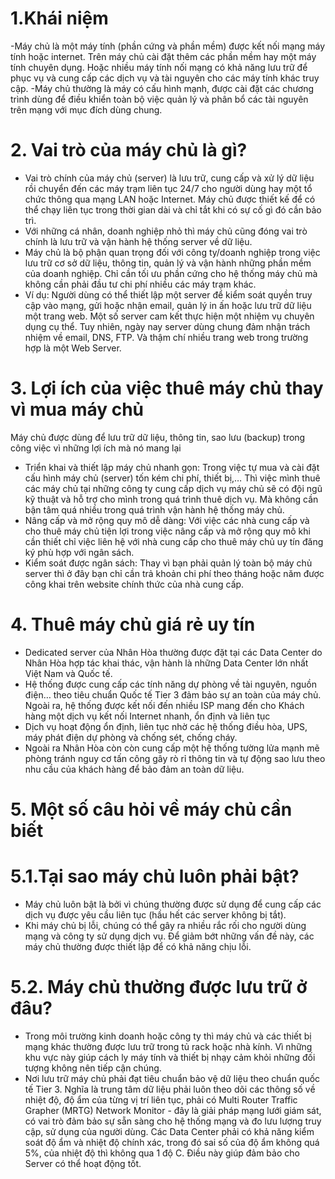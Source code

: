 # 1.Khái niệm
-Máy chủ là một máy tính (phần cứng và phần mềm) được kết nối mạng máy tính hoặc internet. Trên máy chủ cài đặt thêm các phần mềm hay một máy tính chuyên dụng. Hoặc nhiều máy tính nối mạng có khả năng lưu trữ để phục vụ và cung cấp các dịch vụ và tài nguyên cho các máy tính khác truy cập.
-Máy chủ thường là máy có cấu hình mạnh, được cài đặt các chương trình dùng để điều khiển toàn bộ việc quản lý và phân bổ các tài nguyên trên mạng với mục đích dùng chung.
# 2. Vai trò của máy chủ là gì?
- Vai trò chính của máy chủ (server) là lưu trữ, cung cấp và xử lý dữ liệu rồi chuyển đến các máy trạm liên tục 24/7 cho người dùng hay một tổ chức thông qua mạng LAN hoặc Internet. Máy chủ được thiết kế để có thể chạy liên tục trong thời gian dài và chỉ tắt khi có sự cố gì đó cần bảo trì.
- Với những cá nhân, doanh nghiệp nhỏ thì máy chủ cũng đóng vai trò chính là lưu trữ và vận hành hệ thống server về dữ liệu.
- Máy chủ là bộ phận quan trọng đối với công ty/doanh nghiệp trong việc lưu trữ cơ sở dữ liệu, thông tin, quản lý và vận hành  những phần mềm của doanh nghiệp. Chỉ cần tối ưu phần cứng cho hệ thống máy chủ mà không cần phải đầu tư chi phí nhiều các máy trạm khác.
- Ví dụ: Người dùng có thể thiết lập một server để kiểm soát quyền truy cập vào mạng, gửi hoặc nhận email, quản lý in ấn hoặc lưu trữ dữ liệu một trang web. Một số server cam kết thực hiện một nhiệm vụ chuyên dụng cụ thể. Tuy nhiên, ngày nay server dùng chung đảm nhận trách nhiệm về email, DNS, FTP. Và thậm chí nhiều trang web trong trường hợp là một Web Server.
# 3. Lợi ích của việc thuê máy chủ thay vì mua máy chủ 
Máy chủ được dùng để lưu trữ dữ liệu, thông tin, sao lưu (backup) trong công việc vì những lợi ích mà nó mang lại
- Triển khai và thiết lập máy chủ nhanh gọn:  Trong việc tự mua và cài đặt cấu hình máy chủ (server) tốn kém chi phí, thiết bị,… Thì việc mình thuê các máy chủ tại những công ty cung cấp dịch vụ máy chủ sẽ có đội ngũ kỹ thuật và hỗ trợ cho mình trong quá trình thuê dịch vụ. Mà không cần bận tâm quá nhiều trong quá trình vận hành hệ thống máy chủ.
- Nâng cấp và mở rộng quy mô dễ dàng: Với việc các nhà cung cấp và cho thuê máy chủ tiện lợi trong việc nâng cấp và mở rộng quy mô khi cần thiết chỉ việc liên hệ với nhà cung cấp cho thuê máy chủ uy tín đăng ký phù hợp với ngân sách.
- Kiểm soát được ngân sách: Thay vì bạn phải quản lý toàn bộ máy chủ server thì ở đây bạn chỉ cần trả khoản chi phí theo tháng hoặc năm được công khai trên website chính thức của nhà cung cấp.
# 4. Thuê máy chủ giá rẻ uy tín
- Dedicated server của Nhân Hòa thường được đặt tại các Data Center do Nhân Hòa hợp tác khai thác, vận hành là những Data Center lớn nhất Việt Nam và Quốc tế.
- Hệ thống được cung cấp các tính năng dự phòng về tài nguyên, nguồn điện… theo tiêu chuẩn Quốc tế Tier 3 đảm bảo sự an toàn của máy chủ. Ngoài ra, hệ thống được kết nối đến nhiều ISP mang đến cho Khách hàng một dịch vụ kết nối Internet nhanh, ổn định và liên tục
- Dịch vụ hoạt động ổn định, liên tục nhờ các hệ thống điều hòa, UPS, máy phát điện dự phòng và chống sét, chống cháy.
- Ngoài ra Nhân Hòa còn còn cung cấp một hệ thống tường lửa mạnh mẽ phòng tránh nguy cơ tấn công gây rò rỉ thông tin và tự động sao lưu theo nhu cầu của khách hàng để bảo đảm an toàn dữ liệu.
# 5. Một số câu hỏi về máy chủ cần biết
# 5.1.Tại sao máy chủ luôn phải bật?
- Máy chủ luôn bật là bởi vì chúng thường được sử dụng để cung cấp các dịch vụ được yêu cầu liên tục (hầu hết các server không bị tắt).
- Khi máy chủ bị lỗi, chúng có thể gây ra nhiều rắc rối cho người dùng mạng và công ty sử dụng dịch vụ. Để giảm bớt những vấn đề này, các máy chủ thường được thiết lập để có khả năng chịu lỗi.
# 5.2. Máy chủ thường được lưu trữ ở đâu?
- Trong môi trường kinh doanh hoặc công ty thì máy chủ và các thiết bị mạng khác thường được lưu trữ trong tủ rack hoặc nhà kính. Vì những khu vực này giúp cách ly máy tính và thiết bị nhạy cảm khỏi những đối tượng không nên tiếp cận chúng.
- Nơi lưu trữ máy chủ phải đạt tiêu chuẩn bảo vệ dữ liệu theo chuẩn quốc tế Tier 3. Nghĩa là trung tâm dữ liệu phải luôn theo dõi các thông số về nhiệt độ, độ ẩm của từng vị trí liên tục, phải có Multi Router Traffic Grapher (MRTG) Network Monitor - đây là giải pháp mạng lưới giám sát, có vai trò đảm bảo sự sẵn sàng cho hệ thống mạng và đo lưu lượng truy cập, sử dụng của người dùng. Các Data Center phải có khả năng kiểm soát độ ẩm và nhiệt độ chính xác, trong đó sai số của độ ẩm không quá 5%, của nhiệt độ thì không qua 1 độ C. Điều này giúp đảm bảo cho Server có thể hoạt động tốt.
